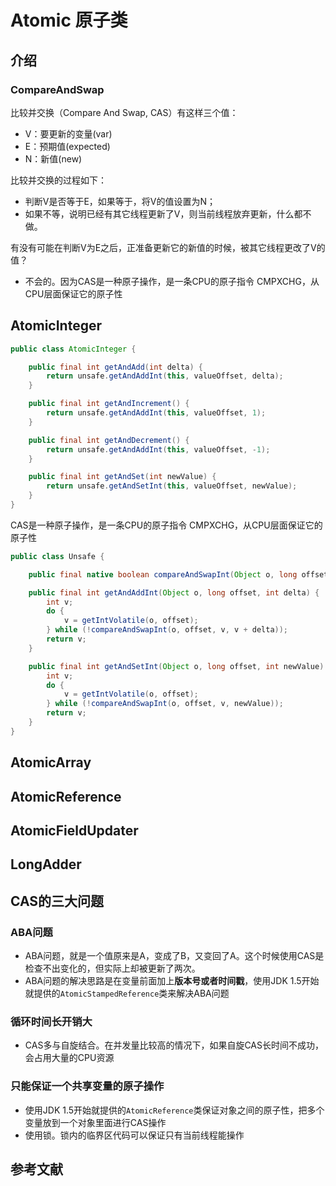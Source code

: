 # Atomic 原子类

## 介绍

### CompareAndSwap
比较并交换（Compare And Swap, CAS）有这样三个值：
- V：要更新的变量(var)
- E：预期值(expected)
- N：新值(new)

比较并交换的过程如下：

- 判断V是否等于E，如果等于，将V的值设置为N；
- 如果不等，说明已经有其它线程更新了V，则当前线程放弃更新，什么都不做。

有没有可能在判断V为E之后，正准备更新它的新值的时候，被其它线程更改了V的值？

- 不会的。因为CAS是一种原子操作，是一条CPU的原子指令 CMPXCHG，从CPU层面保证它的原子性

## AtomicInteger

``` java
public class AtomicInteger {

    public final int getAndAdd(int delta) {
        return unsafe.getAndAddInt(this, valueOffset, delta);
    }

    public final int getAndIncrement() {
        return unsafe.getAndAddInt(this, valueOffset, 1);
    }

    public final int getAndDecrement() {
        return unsafe.getAndAddInt(this, valueOffset, -1);
    }

    public final int getAndSet(int newValue) {
        return unsafe.getAndSetInt(this, valueOffset, newValue);
    }
}

```
CAS是一种原子操作，是一条CPU的原子指令 CMPXCHG，从CPU层面保证它的原子性
``` java
public class Unsafe {

    public final native boolean compareAndSwapInt(Object o, long offset, int expected, int x);

    public final int getAndAddInt(Object o, long offset, int delta) {
        int v;
        do {
            v = getIntVolatile(o, offset);
        } while (!compareAndSwapInt(o, offset, v, v + delta));
        return v;
    }

    public final int getAndSetInt(Object o, long offset, int newValue) {
        int v;
        do {
            v = getIntVolatile(o, offset);
        } while (!compareAndSwapInt(o, offset, v, newValue));
        return v;
    }
}
```

## AtomicArray

## AtomicReference

## AtomicFieldUpdater

## LongAdder


## CAS的三大问题

### ABA问题

- ABA问题，就是一个值原来是A，变成了B，又变回了A。这个时候使用CAS是检查不出变化的，但实际上却被更新了两次。
- ABA问题的解决思路是在变量前面加上**版本号或者时间戳**，使用JDK 1.5开始就提供的`AtomicStampedReference`类来解决ABA问题

### 循环时间长开销大

- CAS多与自旋结合。在并发量比较高的情况下，如果自旋CAS长时间不成功，会占用大量的CPU资源

### 只能保证一个共享变量的原子操作

- 使用JDK 1.5开始就提供的`AtomicReference`类保证对象之间的原子性，把多个变量放到一个对象里面进行CAS操作
- 使用锁。锁内的临界区代码可以保证只有当前线程能操作


## 参考文献